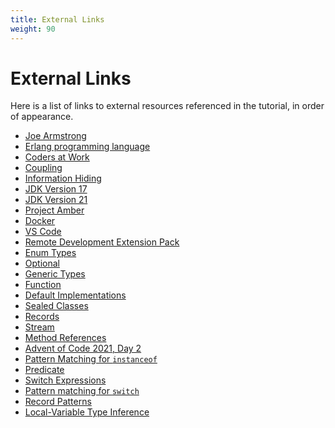 ```yaml
---
title: External Links
weight: 90
---
```


# External Links

Here is a list of links to external resources referenced in the tutorial,
in order of appearance.

  * [Joe Armstrong](https://en.wikipedia.org/wiki/Joe_Armstrong_(programmer))
  * [Erlang programming language](https://www.erlang.org/)
  * [Coders at Work](https://codersatwork.com/)
  * [Coupling](https://en.wikipedia.org/wiki/Coupling_(computer_programming))
  * [Information Hiding](https://en.wikipedia.org/wiki/Information_hiding)
  * [JDK Version 17](https://openjdk.java.net/projects/jdk/17/)
  * [JDK Version 21](https://openjdk.java.net/projects/jdk/17/)
  * [Project Amber](https://openjdk.java.net/projects/amber/)
  * [Docker](https://docs.docker.com/get-docker/)
  * [VS Code](https://code.visualstudio.com/download)
  * [Remote Development Extension Pack](https://marketplace.visualstudio.com/items?itemName=ms-vscode-remote.vscode-remote-extensionpack)
  * [Enum Types](https://docs.oracle.com/javase/tutorial/java/javaOO/enum.html)
  * [Optional](https://docs.oracle.com/en/java/javase/17/docs/api/java.base/java/util/Optional.html)
  * [Generic Types](https://docs.oracle.com/javase/tutorial/java/generics/types.html)
  * [Function](https://docs.oracle.com/en/java/javase/17/docs/api/java.base/java/util/function/Function.html)
  * [Default Implementations](https://docs.oracle.com/javase/tutorial/java/IandI/defaultmethods.html)
  * [Sealed Classes](https://openjdk.java.net/jeps/409)
  * [Records](https://openjdk.java.net/jeps/395)
  * [Stream](https://docs.oracle.com/en/java/javase/17/docs/api/java.base/java/util/stream/Stream.html)
  * [Method References](https://docs.oracle.com/javase/tutorial/java/javaOO/methodreferences.html)
  * [Advent of Code 2021, Day 2](https://adventofcode.com/2021/day/2)
  * [Pattern Matching for `instanceof`](https://openjdk.java.net/jeps/394)
  * [Predicate](https://docs.oracle.com/en/java/javase/17/docs/api/java.base/java/util/function/Predicate.html)
  * [Switch Expressions](https://openjdk.java.net/jeps/361)
  * [Pattern matching for `switch`](https://openjdk.java.net/jeps/441)
  * [Record Patterns](https://openjdk.java.net/jeps/440)
  * [Local-Variable Type Inference](https://openjdk.java.net/jeps/286)
